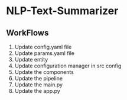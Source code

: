 # NLP-Text-Summarizer


## WorkFlows

1. Update config.yaml file
2. Update params.yaml file
3. Update entity
4. Update configuration manager in src config
5. Update the components
6. Update the pipeline
7. Update the main.py
8. Update the app.py



